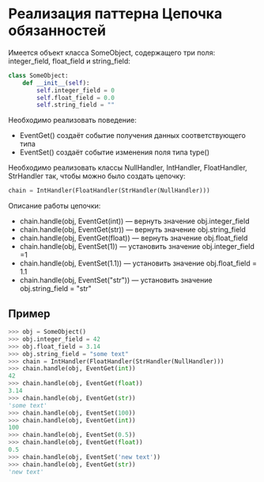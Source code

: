 # Реализация паттерна Цепочка обязанностей
Имеется объект класса SomeObject, содержащего три поля: integer_field, float_field и string_field:
```Python
class SomeObject:
    def __init__(self):
        self.integer_field = 0
        self.float_field = 0.0
        self.string_field = ""
```

Необходимо реализовать поведение:

+ EventGet(<type>) создаёт событие получения данных соответствующего типа
+ EventSet(<value>) создаёт событие изменения поля типа type(<value>)

Необходимо реализовать классы NullHandler, IntHandler, FloatHandler, StrHandler так, чтобы можно было создать цепочку:
```Python
chain = IntHandler(FloatHandler(StrHandler(NullHandler)))
```

Описание работы цепочки:  
+ chain.handle(obj, EventGet(int)) — вернуть значение obj.integer_field
+ chain.handle(obj, EventGet(str)) — вернуть значение obj.string_field
+ chain.handle(obj, EventGet(float)) — вернуть значение obj.float_field 
+ chain.handle(obj, EventSet(1)) — установить значение obj.integer_field =1
+ chain.handle(obj, EventSet(1.1)) — установить значение obj.float_field = 1.1
+ chain.handle(obj, EventSet("str")) — установить значение obj.string_field = "str"
## Пример
```Python
>>> obj = SomeObject()
>>> obj.integer_field = 42
>>> obj.float_field = 3.14
>>> obj.string_field = "some text"
>>> chain = IntHandler(FloatHandler(StrHandler(NullHandler)))
>>> chain.handle(obj, EventGet(int))
42
>>> chain.handle(obj, EventGet(float))
3.14
>>> chain.handle(obj, EventGet(str))
'some text'
>>> chain.handle(obj, EventSet(100))
>>> chain.handle(obj, EventGet(int))
100
>>> chain.handle(obj, EventSet(0.5))
>>> chain.handle(obj, EventGet(float))
0.5
>>> chain.handle(obj, EventSet('new text'))
>>> chain.handle(obj, EventGet(str))
'new text'
```
